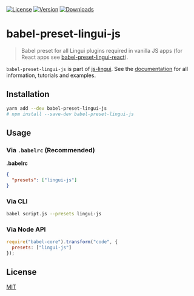 [![License][Badge-License]][License]
[![Version][Badge-Version]][Package]
[![Downloads][Badge-Downloads]][Package]

# babel-preset-lingui-js

> Babel preset for all Lingui plugins required in vanilla JS apps (for React apps see [babel-preset-lingui-react](https://www.npmjs.com/package/babel-preset-lingui-js)).

`babel-preset-lingui-js` is part of [js-lingui][jsLingui]. See the [documentation][Documentation] for all information, tutorials and examples.

## Installation

```bash
yarn add --dev babel-preset-lingui-js
# npm install --save-dev babel-preset-lingui-js
```

## Usage

### Via `.babelrc` (Recommended)

**.babelrc**

```json
{
  "presets": ["lingui-js"]
}
```

### Via CLI

```bash
babel script.js --presets lingui-js
```

### Via Node API

```js
require("babel-core").transform("code", {
  presets: ["lingui-js"]
});
```

## License

[MIT][License]

[License]: https://github.com/lingui/js-lingui/blob/master/LICENSE
[jsLingui]: https://github.com/lingui/js-lingui
[Documentation]: https://lingui.github.io/js-lingui/
[Package]: https://www.npmjs.com/package/babel-preset-lingui-js
[Badge-Downloads]: https://img.shields.io/npm/dw/babel-preset-lingui-js.svg
[Badge-Version]: https://img.shields.io/npm/v/babel-preset-lingui-js.svg 
[Badge-License]: https://img.shields.io/npm/l/babel-preset-lingui-js.svg
